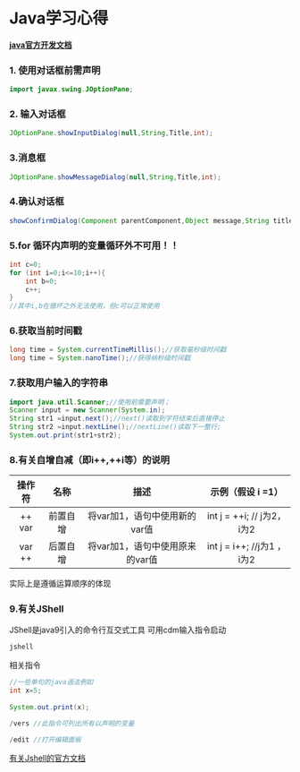 # Java学习心得

**[java官方开发文档](https://docs.oracle.com/javase/18)**

### 1. 使用对话框前需声明

```java
import javax.swing.JOptionPane;
```

### 2. 输入对话框

```java
JOptionPane.showInputDialog(null,String,Title,int);
```

### 3.消息框

```java
JOptionPane.showMessageDialog(null,String,Title,int);
```

### 4.确认对话框

```java
showConfirmDialog(Component parentComponent,Object message,String title,int optionType,int messageType, Icon icon)
```
 ### 5.for 循环内声明的变量循环外不可用！！
 ```java
 int c=0;
 for (int i=0;i<=10;i++){
     int b=0;
     c++;
}
//其中i,b在循坏之外无法使用，但c可以正常使用
```

### 6.获取当前时间戳

```java
long time = System.currentTimeMillis();//获取毫秒级时间戳
long time = System.nanoTime();//获得纳秒级时间戳
```

### 7.获取用户输入的字符串
```java
import java.util.Scanner;//使用前需要声明；
Scanner input = new Scanner(System.in);
String str1 =input.next();//next()读取到字符结束后直接停止
String str2 =input.nextLine();//nextLine()读取下一整行;
System.out.print(str1+str2);
```

### 8.有关自增自减（即i++,++i等）的说明

| 操作符 |   名称   |              描述               |      示例（假设 i =1）      |
| :----: | :------: | :-----------------------------: | :-------------------------: |
| ++ var | 前置自增 |  将var加1，语句中使用新的var值  | int j = ++i;  // j为2，i为2 |
| var ++ | 后置自增 | 将var加1，语句中使用原来的var值 | int  j = i++; //j为1 ，i为2 |


实际上是遵循运算顺序的体现

### 9.有关JShell

JShell是java9引入的命令行互交式工具 可用cdm输入指令启动
```sh
jshell
```
相关指令
```java
//一些单句的java语法例如
int x=5;
 
System.out.print(x);

/vers //此指令可列出所有以声明的变量

/edit //打开编辑面板

```

[有关Jshell的官方文档](httpps://docs.oracle.com/en/java/javase/jshell)
